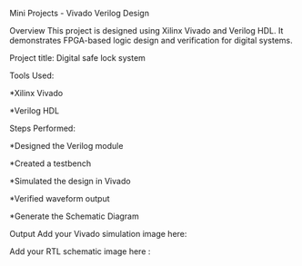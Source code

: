 Mini Projects - Vivado Verilog Design

Overview This project is designed using Xilinx Vivado and Verilog HDL. It demonstrates FPGA-based logic design and verification for digital systems.

Project title: Digital safe lock system

Tools Used:

*Xilinx Vivado

*Verilog HDL

Steps Performed:

*Designed the Verilog module

*Created a testbench

*Simulated the design in Vivado

*Verified waveform output

*Generate the Schematic Diagram

Output Add your Vivado simulation image here:

Add your RTL schematic image here :
